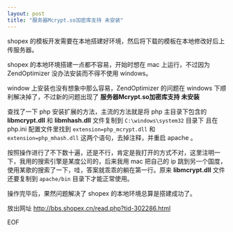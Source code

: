```yaml
---
layout: post
title: "服务器Mcrypt.so加密库支持 未安装"
---
```


shopex 的模板开发需要在本地搭建好环境，然后将下载的模板在本地修改好后上传服务器。

shopex 的本地环境搭建一点都不容易，开始时想在 mac 上运行，不过因为 ZendOptimizer 没办法安装而不得不使用 windows。

window 上安装也没有想象中那么容易，ZendOptimizer 的问题在 windows 下顺利解决掉了，不过新的问题出现了 **服务器Mcrypt.so加密库支持 未安装**

查找了一下 php 安装扩展的方法，主流的方法就是将 php 主目录下包含的 **libmcrypt.dll** 和 **libmhash.dll** 文件复制到 `C:\windows\system32` 目录下
且在 php.ini 配置文件里找到 `extension=php_mcrypt.dll` 和 `extension=php_mhash.dll` 这两个语句，去掉注释，并重启 apache 。

按照操作进行了不下数十遍，还是不行，肯定是我打开的方式不对，这里注明一下，我用的搜索引擎是某度公司的，后来我用 mac 把自己的 ip 跳到另一个国度，使用某歌的搜索了一下，哇，答案就乖乖的躺在第一行。原来 **libmcrypt.dll** 文件还要复制到 `apache/bin` 目录下才能正常使用。

操作完毕后，果然问题解决了 shopex 的本地环境总算是搭建成功了。

放出网址 http://bbs.shopex.cn/read.php?tid-302286.html

EOF
